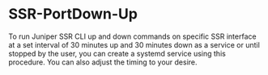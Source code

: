 # SSR-PortDown-Up
To run Juniper SSR CLI up and down commands on specific SSR interface at a set interval of 30 minutes up and 30 minutes down as a service or until stopped by the user, you can create a systemd service using this procedure. You can also adjust the timing to your desire.
